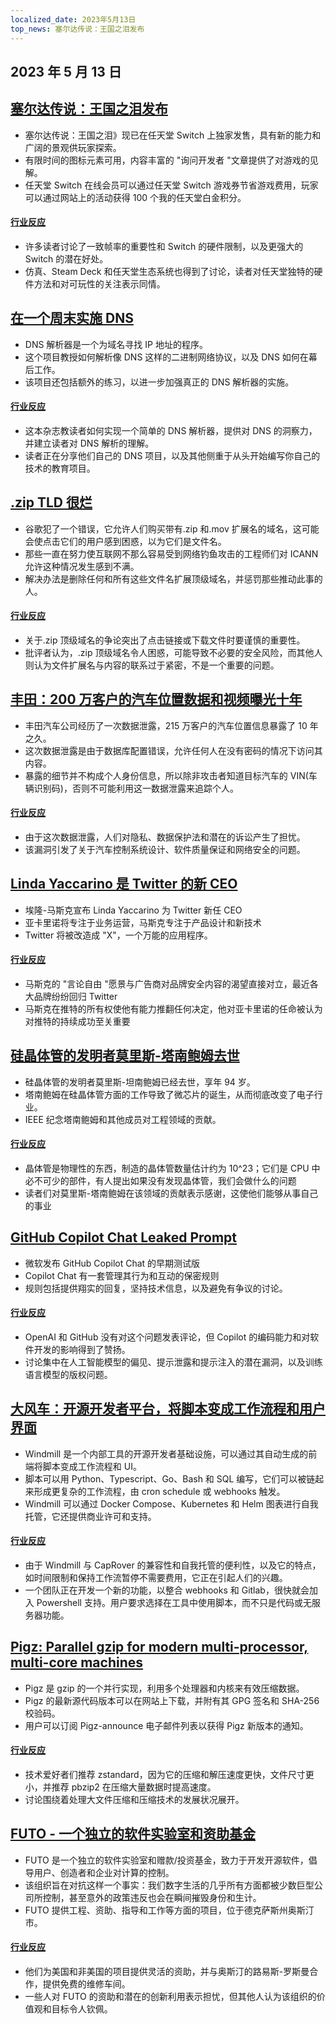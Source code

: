 ```yaml
---
localized_date: 2023年5月13日
top_news: 塞尔达传说：王国之泪发布
---
```


## 2023 年 5 月 13 日

## [塞尔达传说：王国之泪发布](https://www.zelda.com/tears-of-the-kingdom/)

- 塞尔达传说：王国之泪》现已在任天堂 Switch 上独家发售，具有新的能力和广阔的景观供玩家探索。
- 有限时间的图标元素可用，内容丰富的 "询问开发者 "文章提供了对游戏的见解。
- 任天堂 Switch 在线会员可以通过任天堂 Switch 游戏券节省游戏费用，玩家可以通过网站上的活动获得 100 个我的任天堂白金积分。

#### [行业反应](http://news.ycombinator.com/item?id=35912318)

- 许多读者讨论了一致帧率的重要性和 Switch 的硬件限制，以及更强大的 Switch 的潜在好处。
- 仿真、Steam Deck 和任天堂生态系统也得到了讨论，读者对任天堂独特的硬件方法和对可玩性的关注表示同情。

## [在一个周末实施 DNS](https://implement-dns.wizardzines.com/)

- DNS 解析器是一个为域名寻找 IP 地址的程序。
- 这个项目教授如何解析像 DNS 这样的二进制网络协议，以及 DNS 如何在幕后工作。
- 该项目还包括额外的练习，以进一步加强真正的 DNS 解析器的实施。

#### [行业反应](http://news.ycombinator.com/item?id=35916064)

- 这本杂志教读者如何实现一个简单的 DNS 解析器，提供对 DNS 的洞察力，并建立读者对 DNS 解析的理解。
- 读者正在分享他们自己的 DNS 项目，以及其他侧重于从头开始编写你自己的技术的教育项目。

## [.zip TLD 很烂](https://financialstatement.zip/)

- 谷歌犯了一个错误，它允许人们购买带有.zip 和.mov 扩展名的域名，这可能会使点击它们的用户感到困惑，以为它们是文件名。
- 那些一直在努力使互联网不那么容易受到网络钓鱼攻击的工程师们对 ICANN 允许这种情况发生感到不满。
- 解决办法是删除任何和所有这些文件名扩展顶级域名，并惩罚那些推动此事的人。

#### [行业反应](http://news.ycombinator.com/item?id=35920336)

- 关于.zip 顶级域名的争论突出了点击链接或下载文件时要谨慎的重要性。
- 批评者认为，.zip 顶级域名令人困惑，可能导致不必要的安全风险，而其他人则认为文件扩展名与内容的联系过于紧密，不是一个重要的问题。

## [丰田：200 万客户的汽车位置数据和视频曝光十年](https://www.bleepingcomputer.com/news/security/toyota-car-location-data-of-2-million-customers-exposed-for-ten-years/)

- 丰田汽车公司经历了一次数据泄露，215 万客户的汽车位置信息暴露了 10 年之久。
- 这次数据泄露是由于数据库配置错误，允许任何人在没有密码的情况下访问其内容。
- 暴露的细节并不构成个人身份信息，所以除非攻击者知道目标汽车的 VIN(车辆识别码)，否则不可能利用这一数据泄露来追踪个人。

#### [行业反应](http://news.ycombinator.com/item?id=35919133)

- 由于这次数据泄露，人们对隐私、数据保护法和潜在的诉讼产生了担忧。
- 该漏洞引发了关于汽车控制系统设计、软件质量保证和网络安全的问题。

## [Linda Yaccarino 是 Twitter 的新 CEO](https://twitter.com/elonmusk/status/1657050349608501249)

- 埃隆-马斯克宣布 Linda Yaccarino 为 Twitter 新任 CEO
- 亚卡里诺将专注于业务运营，马斯克专注于产品设计和新技术
- Twitter 将被改造成 "X"，一个万能的应用程序。

#### [行业反应](http://news.ycombinator.com/item?id=35917912)

- 马斯克的 "言论自由 "愿景与广告商对品牌安全内容的渴望直接对立，最近各大品牌纷纷回归 Twitter
- 马斯克在推特的所有权使他有能力推翻任何决定，他对亚卡里诺的任命被认为对推特的持续成功至关重要

## [硅晶体管的发明者莫里斯-塔南鲍姆去世](https://spectrum.ieee.org/in-memoriam-may-2023)

- 硅晶体管的发明者莫里斯-坦南鲍姆已经去世，享年 94 岁。
- 塔南鲍姆在硅晶体管方面的工作导致了微芯片的诞生，从而彻底改变了电子行业。
- IEEE 纪念塔南鲍姆和其他成员对工程领域的贡献。

#### [行业反应](http://news.ycombinator.com/item?id=35920261)

- 晶体管是物理性的东西，制造的晶体管数量估计约为 10^23；它们是 CPU 中必不可少的部件，有人提出如果没有发现晶体管，我们会做什么的问题
- 读者们对莫里斯-塔南鲍姆在该领域的贡献表示感谢，这使他们能够从事自己的事业

## [GitHub Copilot Chat Leaked Prompt](https://twitter.com/marvinvonhagen/status/1657060506371346432)

- 微软发布 GitHub Copilot Chat 的早期测试版
- Copilot Chat 有一套管理其行为和互动的保密规则
- 规则包括提供翔实的回复，坚持技术信息，以及避免有争议的讨论。

#### [行业反应](http://news.ycombinator.com/item?id=35921375)

- OpenAI 和 GitHub 没有对这个问题发表评论，但 Copilot 的编码能力和对软件开发的影响得到了赞扬。
- 讨论集中在人工智能模型的偏见、提示泄露和提示注入的潜在漏洞，以及训练语言模型的版权问题。

## [大风车：开源开发者平台，将脚本变成工作流程和用户界面](https://github.com/windmill-labs/windmill)

- Windmill 是一个内部工具的开源开发者基础设施，可以通过其自动生成的前端将脚本变成工作流程和 UI。
- 脚本可以用 Python、Typescript、Go、Bash 和 SQL 编写，它们可以被链起来形成更复杂的工作流程，由 cron schedule 或 webhooks 触发。
- Windmill 可以通过 Docker Compose、Kubernetes 和 Helm 图表进行自我托管，它还提供商业许可和支持。

#### [行业反应](http://news.ycombinator.com/item?id=35920082)

- 由于 Windmill 与 CapRover 的兼容性和自我托管的便利性，以及它的特点，如时间限制和保持工作流暂停不需要费用，它正在引起人们的兴趣。
- 一个团队正在开发一个新的功能，以整合 webhooks 和 Gitlab，很快就会加入 Powershell 支持。用户要求选择在工具中使用脚本，而不只是代码或无服务器功能。

## [Pigz: Parallel gzip for modern multi-processor, multi-core machines](https://zlib.net/pigz/)

- Pigz 是 gzip 的一个并行实现，利用多个处理器和内核来有效压缩数据。
- Pigz 的最新源代码版本可以在网站上下载，并附有其 GPG 签名和 SHA-256 校验码。
- 用户可以订阅 Pigz-announce 电子邮件列表以获得 Pigz 新版本的通知。

#### [行业反应](http://news.ycombinator.com/item?id=35914447)

- 技术爱好者们推荐 zstandard，因为它的压缩和解压速度更快，文件尺寸更小，并推荐 pbzip2 在压缩大量数据时提高速度。
- 讨论围绕着处理大文件压缩和压缩技术的发展状况展开。

## [FUTO - 一个独立的软件实验室和资助基金](https://futo.org/)

- FUTO 是一个独立的软件实验室和赠款/投资基金，致力于开发开源软件，倡导用户、创造者和企业对计算的控制。
- 该组织旨在对抗这样一个事实：我们数字生活的几乎所有方面都被少数巨型公司所控制，甚至意外的政策违反也会在瞬间摧毁身份和生计。
- FUTO 提供工程、资助、指导和工作等方面的项目，位于德克萨斯州奥斯汀市。

#### [行业反应](http://news.ycombinator.com/item?id=35911406)

- 他们为美国和非美国的项目提供灵活的资助，并与奥斯汀的路易斯-罗斯曼合作，提供免费的维修车间。
- 一些人对 FUTO 的资助和潜在的创新利用表示担忧，但其他人认为该组织的价值观和目标令人钦佩。
